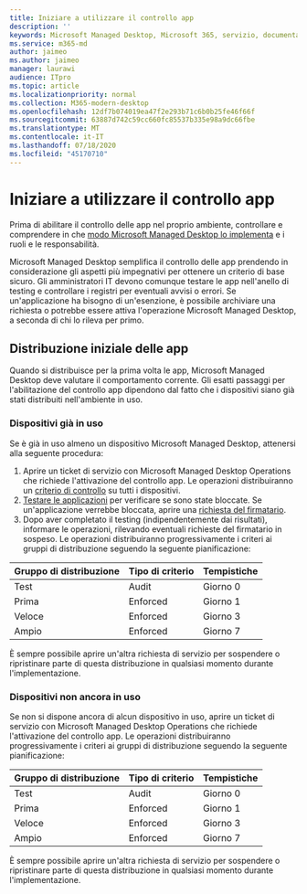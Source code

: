 ```yaml
---
title: Iniziare a utilizzare il controllo app
description: ''
keywords: Microsoft Managed Desktop, Microsoft 365, servizio, documentazione
ms.service: m365-md
author: jaimeo
ms.author: jaimeo
manager: laurawi
audience: ITpro
ms.topic: article
ms.localizationpriority: normal
ms.collection: M365-modern-desktop
ms.openlocfilehash: 12df7b074019ea47f2e293b71c6b0b25fe46f66f
ms.sourcegitcommit: 63887d742c59cc660fc85537b335e98a9dc66fbe
ms.translationtype: MT
ms.contentlocale: it-IT
ms.lasthandoff: 07/18/2020
ms.locfileid: "45170710"
---
```

# <a name="get-started-with-app-control"></a>Iniziare a utilizzare il controllo app

Prima di abilitare il controllo delle app nel proprio ambiente, controllare e comprendere in che [modo Microsoft Managed Desktop lo implementa](../service-description/app-control.md) e i ruoli e le responsabilità.

Microsoft Managed Desktop semplifica il controllo delle app prendendo in considerazione gli aspetti più impegnativi per ottenere un criterio di base sicuro. Gli amministratori IT devono comunque testare le app nell'anello di testing e controllare i registri per eventuali avvisi o errori. Se un'applicazione ha bisogno di un'esenzione, è possibile archiviare una richiesta o potrebbe essere attiva l'operazione Microsoft Managed Desktop, a seconda di chi lo rileva per primo.

## <a name="initial-deployment-of-apps"></a>Distribuzione iniziale delle app

Quando si distribuisce per la prima volta le app, Microsoft Managed Desktop deve valutare il comportamento corrente. Gli esatti passaggi per l'abilitazione del controllo app dipendono dal fatto che i dispositivi siano già stati distribuiti nell'ambiente in uso.

### <a name="devices-already-in-use"></a>Dispositivi già in uso

Se è già in uso almeno un dispositivo Microsoft Managed Desktop, attenersi alla seguente procedura:

1. Aprire un ticket di servizio con Microsoft Managed Desktop Operations che richiede l'attivazione del controllo app. Le operazioni distribuiranno un [criterio di controllo](../service-description/app-control.md#audit-policy) su tutti i dispositivi.
2. [Testare le applicazioni](../working-with-managed-desktop/work-with-app-control.md#add-a-new-app) per verificare se sono state bloccate. Se un'applicazione verrebbe bloccata, aprire una [richiesta del firmatario](../working-with-managed-desktop/work-with-app-control.md#add-or-remove-a-trusted-signer). 
3. Dopo aver completato il testing (indipendentemente dai risultati), informare le operazioni, rilevando eventuali richieste del firmatario in sospeso. Le operazioni distribuiranno progressivamente i criteri ai gruppi di distribuzione seguendo la seguente pianificazione:

|Gruppo di distribuzione  |Tipo di criterio  |Tempistiche  |
|---------|---------|---------|
|Test     |  Audit       |  Giorno 0       |
|Prima     | Enforced        | Giorno 1        |
|Veloce     | Enforced        |  Giorno 3       |
|Ampio     | Enforced        |  Giorno 7       |

È sempre possibile aprire un'altra richiesta di servizio per sospendere o ripristinare parte di questa distribuzione in qualsiasi momento durante l'implementazione.

### <a name="devices-not-yet-in-use"></a>Dispositivi non ancora in uso

Se non si dispone ancora di alcun dispositivo in uso, aprire un ticket di servizio con Microsoft Managed Desktop Operations che richiede l'attivazione del controllo app. Le operazioni distribuiranno progressivamente i criteri ai gruppi di distribuzione seguendo la seguente pianificazione:

|Gruppo di distribuzione  |Tipo di criterio  |Tempistiche  |
|---------|---------|---------|
|Test     |  Audit       |  Giorno 0       |
|Prima     | Enforced        | Giorno 1        |
|Veloce     | Enforced        |  Giorno 3       |
|Ampio     | Enforced        |  Giorno 7       |

È sempre possibile aprire un'altra richiesta di servizio per sospendere o ripristinare parte di questa distribuzione in qualsiasi momento durante l'implementazione.

